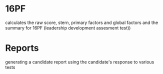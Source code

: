 # 16PF
calculates the raw score, stern, primary factors and global factors and the summary for 16PF (leadership development assesment test))
# Reports
generating a candidate report using the candidate's response to various tests

